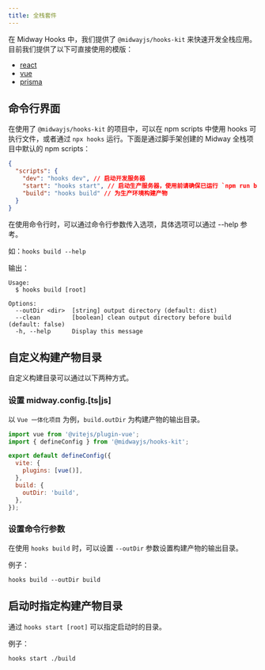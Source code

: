 ```yaml
---
title: 全栈套件
---
```


在 Midway Hooks 中，我们提供了 `@midwayjs/hooks-kit` 来快速开发全栈应用。目前我们提供了以下可直接使用的模版：

- [react](https://github.com/midwayjs/hooks/blob/main/examples/react)
- [vue](https://github.com/midwayjs/hooks/blob/main/examples/vue)
- [prisma](https://github.com/midwayjs/hooks/blob/main/examples/prisma)

## 命令行界面

在使用了 `@midwayjs/hooks-kit` 的项目中，可以在 npm scripts 中使用 hooks 可执行文件，或者通过 `npx hooks` 运行。下面是通过脚手架创建的 Midway 全栈项目中默认的 npm scripts：

```json
{
  "scripts": {
    "dev": "hooks dev", // 启动开发服务器
    "start": "hooks start", // 启动生产服务器，使用前请确保已运行 `npm run build`
    "build": "hooks build" // 为生产环境构建产物
  }
}
```

在使用命令行时，可以通过命令行参数传入选项，具体选项可以通过 --help 参考。

如：`hooks build --help`

输出：

```
Usage:
  $ hooks build [root]

Options:
  --outDir <dir>  [string] output directory (default: dist)
  --clean         [boolean] clean output directory before build (default: false)
  -h, --help      Display this message
```

## 自定义构建产物目录

自定义构建目录可以通过以下两种方式。

### 设置 midway.config.[ts|js]

以 `Vue 一体化项目` 为例，`build.outDir` 为构建产物的输出目录。

```js
import vue from '@vitejs/plugin-vue';
import { defineConfig } from '@midwayjs/hooks-kit';

export default defineConfig({
  vite: {
    plugins: [vue()],
  },
  build: {
    outDir: 'build',
  },
});
```

### 设置命令行参数

在使用 `hooks build` 时，可以设置 `--outDir` 参数设置构建产物的输出目录。

例子：

```
hooks build --outDir build
```

## 启动时指定构建产物目录

通过 `hooks start [root]` 可以指定启动时的目录。

例子：

```
hooks start ./build
```
